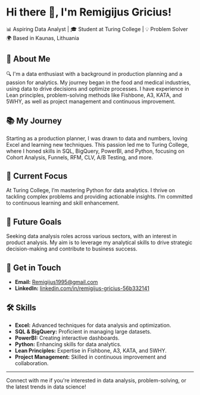 # Hi there 👋, I'm Remigijus Gricius!
📊 Aspiring Data Analyst | 🎓 Student at Turing College | 💡 Problem Solver
🌍 Based in Kaunas, Lithuania

## 🌟 About Me

🔍 I'm a data enthusiast with a background in production planning and a passion for analytics. My journey began in the food and medical industries, using data to drive decisions and optimize processes. I have experience in Lean principles, problem-solving methods like Fishbone, A3, KATA, and 5WHY, as well as project management and continuous improvement.

## 📚 My Journey

Starting as a production planner, I was drawn to data and numbers, loving Excel and learning new techniques. This passion led me to Turing College, where I honed skills in SQL, BigQuery, PowerBI, and Python, focusing on Cohort Analysis, Funnels, RFM, CLV, A/B Testing, and more.

## 🚀 Current Focus

At Turing College, I’m mastering Python for data analytics. I thrive on tackling complex problems and providing actionable insights. I’m committed to continuous learning and skill enhancement.

## 🎯 Future Goals

Seeking data analysis roles across various sectors, with an interest in product analysis. My aim is to leverage my analytical skills to drive strategic decision-making and contribute to business success.

## 📧 Get in Touch

- **Email:** Remigijus1995@gmail.com
- **LinkedIn:** [linkedin.com/in/remigijus-gricius-56b332141](https://www.linkedin.com/in/remigijus-gricius-56b332141)

## 🛠 Skills

- **Excel:** Advanced techniques for data analysis and optimization.
- **SQL & BigQuery:** Proficient in managing large datasets.
- **PowerBI:** Creating interactive dashboards.
- **Python:** Enhancing skills for data analytics.
- **Lean Principles:** Expertise in Fishbone, A3, KATA, and 5WHY.
- **Project Management:** Skilled in continuous improvement and collaboration.

---

Connect with me if you're interested in data analysis, problem-solving, or the latest trends in data science!
